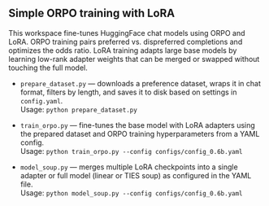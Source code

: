 ## Simple ORPO training with LoRA

This workspace fine-tunes HuggingFace chat models using ORPO and LoRA. ORPO training pairs preferred vs. dispreferred completions and optimizes the odds ratio. LoRA training adapts large base models by learning low-rank adapter weights that can be merged or swapped without touching the full model.

- `prepare_dataset.py` — downloads a preference dataset, wraps it in chat format, filters by length, and saves it to disk based on settings in `config.yaml`.  
  Usage: `python prepare_dataset.py`

- `train_orpo.py` — fine-tunes the base model with LoRA adapters using the prepared dataset and ORPO training hyperparameters from a YAML config.  
  Usage: `python train_orpo.py --config configs/config_0.6b.yaml`

- `model_soup.py` — merges multiple LoRA checkpoints into a single adapter or full model (linear or TIES soup) as configured in the YAML file.  
  Usage: `python model_soup.py --config configs/config_0.6b.yaml`
